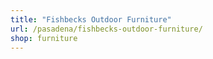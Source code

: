 ```yaml
---
title: "Fishbecks Outdoor Furniture"
url: /pasadena/fishbecks-outdoor-furniture/
shop: furniture
---
```


